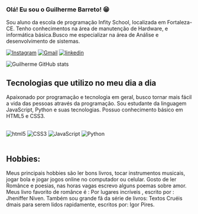 ### Olá! Eu sou o Guilherme Barreto! 😁 <br/>

Sou aluno da escola de programação Infity School, localizada em Fortaleza-CE. Tenho conhecimentos na área de manutenção de Hardware, e informática básica.Busco me especializar na área de Análise e desenvolvimento de sistemas.

[![Instagram](https://img.shields.io/badge/Instagram-E4405F?style=for-the-badge&logo=instagram&logoColor=white)](https://instagram.com/g_barretto.s/)
[![Gmail](https://img.shields.io/badge/Gmail-D14836?style=for-the-badge&logo=gmail&logoColor=white)](https://mail.google.com/mail/u/0/#inbox)
[![linkedin](https://img.shields.io/badge/LinkedIn-0077B5?style=for-the-badge&logo=linkedin&logoColor=white)](https://www.linkedin.com/in/guilherme-barreto-a6a934260/)

![Guilherme GitHub stats](https://github-readme-stats.vercel.app/api?username=GuilhermeBarretto&show_icons=true&theme=dracula)

## Tecnologias que utilizo no meu dia a dia<br/>
Apaixonado por programação e tecnologia em geral, busco tornar mais fácil a vida das pessoas através da programação. Sou estudante da linguagem JavaScript, Python e suas tecnologias. Possuo conhecimento básico em HTML5 e CSS3.

<div style = "display: inline_block"><br/>
<img alt= "html5" src="https://img.shields.io/badge/HTML5-E34F26?style=for-the-badge&logo=html5&logoColor=white"/>
<img alt= "CSS3" src="https://img.shields.io/badge/CSS3-1572B6?style=for-the-badge&logo=css3&logoColor=white"/>
<img alt= "JavaScript" src="https://img.shields.io/badge/JavaScript-F7DF1E?style=for-the-badge&logo=javascript&logoColor=black"/>
<img alt= "Python" src="https://img.shields.io/badge/Python-14354C?style=for-the-badge&logo=python&logoColor=white"/>
</div> <br/>

## Hobbies:<br/>
Meus principais hobbies são ler bons livros, tocar instrumentos musicais, jogar bola e jogar jogos online no computador ou celular. Gosto de ler Românce e poesias, nas horas vagas escrevo alguns poemas sobre amor. Meus livro favorito de românce é : Por lugares incríveis , escrito por : Jheniffer Niven. Também sou grande fã da série de livros: Textos Cruéis dmais para serem lidos rapidamente, escritos por: Igor Pires.
